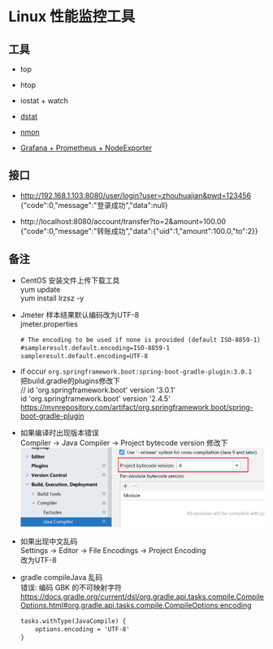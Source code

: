 # Linux 性能监控工具

## 工具

+ top

+ htop

+ iostat + watch

+ [dstat](/dstat/dstat.md)

+ [nmon](/nmon/nmon.md)

+ [Grafana + Prometheus + NodeExporter](https://github.com/zhouhuajian-course/linux-monitor-platform)

## 接口

+ http://192.168.1.103:8080/user/login?user=zhouhuajian&pwd=123456  
  {"code":0,"message":"登录成功","data":null}

+ http://localhost:8080/account/transfer?to=2&amount=100.00  
  {"code":0,"message":"转账成功","data":{"uid":1,"amount":100.0,"to":2}}

## 备注

+ CentOS 安装文件上传下载工具   
  yum update  
  yum install lrzsz -y

+ Jmeter 样本结果默认编码改为UTF-8  
  jmeter.properties  
  ```properties
  # The encoding to be used if none is provided (default ISO-8859-1)
  #sampleresult.default.encoding=ISO-8859-1
  sampleresult.default.encoding=UTF-8
  ```
  
+ if occur `org.springframework.boot:spring-boot-gradle-plugin:3.0.1`  
  把build.gradle的plugins修改下  
  // id 'org.springframework.boot' version '3.0.1'  
  id 'org.springframework.boot' version '2.4.5'  
  https://mvnrepository.com/artifact/org.springframework.boot/spring-boot-gradle-plugin

+  如果编译时出现版本错误  
   Compiler -> Java Compiler -> Project bytecode version 修改下  
  ![java_compiler_project_bytecode_version.png](readme/java_compiler_project_bytecode_version.png)

+ 如果出现中文乱码  
  Settings -> Editor -> File Encodings -> Project Encoding  
  改为UTF-8

+ gradle compileJava 乱码  
  错误: 编码 GBK 的不可映射字符
  https://docs.gradle.org/current/dsl/org.gradle.api.tasks.compile.CompileOptions.html#org.gradle.api.tasks.compile.CompileOptions:encoding  
  ```
  tasks.withType(JavaCompile) {  
      options.encoding = 'UTF-8'
  }
  ```